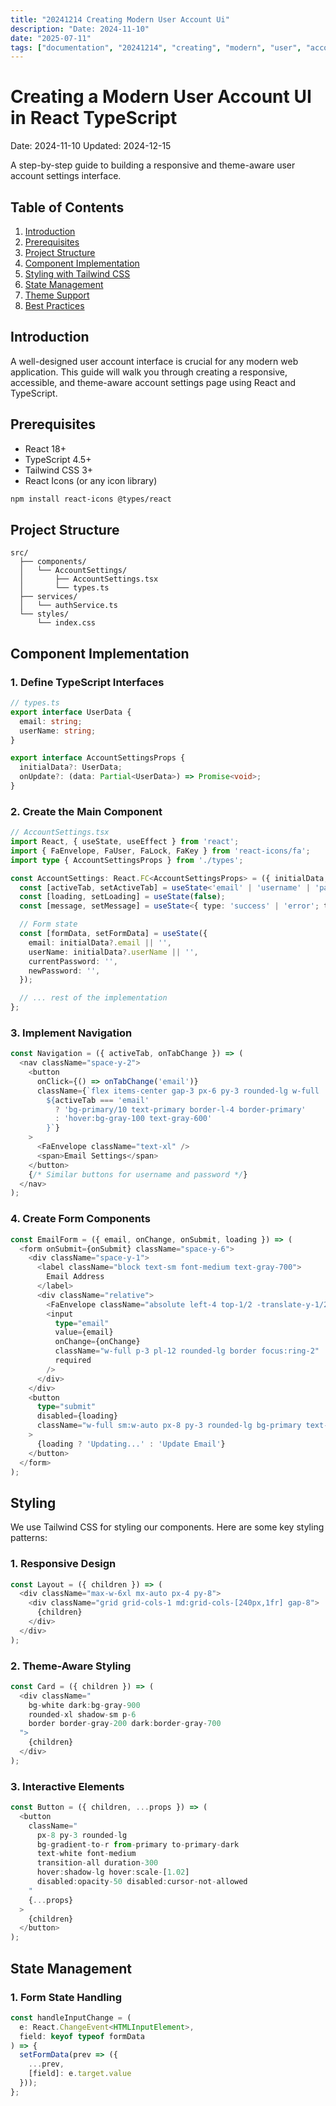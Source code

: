 ```yaml
---
title: "20241214 Creating Modern User Account Ui"
description: "Date: 2024-11-10"
date: "2025-07-11"
tags: ["documentation", "20241214", "creating", "modern", "user", "account", "react", "typescript", "component", "guide"]
---
```


# Creating a Modern User Account UI in React TypeScript

Date: 2024-11-10 
Updated: 2024-12-15

A step-by-step guide to building a responsive and theme-aware user account settings interface.

## Table of Contents
1. [Introduction](#introduction)
2. [Prerequisites](#prerequisites)
3. [Project Structure](#project-structure)
4. [Component Implementation](#component-implementation)
5. [Styling with Tailwind CSS](#styling)
6. [State Management](#state-management)
7. [Theme Support](#theme-support)
8. [Best Practices](#best-practices)

## Introduction

A well-designed user account interface is crucial for any modern web application. This guide will walk you through creating a responsive, accessible, and theme-aware account settings page using React and TypeScript.

## Prerequisites

- React 18+
- TypeScript 4.5+
- Tailwind CSS 3+
- React Icons (or any icon library)

```bash
npm install react-icons @types/react
```

## Project Structure

```plaintext
src/
  ├── components/
  │   └── AccountSettings/
  │       ├── AccountSettings.tsx
  │       └── types.ts
  ├── services/
  │   └── authService.ts
  └── styles/
      └── index.css
```

## Component Implementation

### 1. Define TypeScript Interfaces

```typescript
// types.ts
export interface UserData {
  email: string;
  userName: string;
}

export interface AccountSettingsProps {
  initialData?: UserData;
  onUpdate?: (data: Partial<UserData>) => Promise<void>;
}
```

### 2. Create the Main Component

```typescript
// AccountSettings.tsx
import React, { useState, useEffect } from 'react';
import { FaEnvelope, FaUser, FaLock, FaKey } from 'react-icons/fa';
import type { AccountSettingsProps } from './types';

const AccountSettings: React.FC<AccountSettingsProps> = ({ initialData, onUpdate }) => {
  const [activeTab, setActiveTab] = useState<'email' | 'username' | 'password'>('email');
  const [loading, setLoading] = useState(false);
  const [message, setMessage] = useState<{ type: 'success' | 'error'; text: string } | null>(null);

  // Form state
  const [formData, setFormData] = useState({
    email: initialData?.email || '',
    userName: initialData?.userName || '',
    currentPassword: '',
    newPassword: '',
  });

  // ... rest of the implementation
};
```

### 3. Implement Navigation

```typescript
const Navigation = ({ activeTab, onTabChange }) => (
  <nav className="space-y-2">
    <button 
      onClick={() => onTabChange('email')} 
      className={`flex items-center gap-3 px-6 py-3 rounded-lg w-full
        ${activeTab === 'email' 
          ? 'bg-primary/10 text-primary border-l-4 border-primary' 
          : 'hover:bg-gray-100 text-gray-600'
        }`}
    >
      <FaEnvelope className="text-xl" />
      <span>Email Settings</span>
    </button>
    {/* Similar buttons for username and password */}
  </nav>
);
```

### 4. Create Form Components

```typescript
const EmailForm = ({ email, onChange, onSubmit, loading }) => (
  <form onSubmit={onSubmit} className="space-y-6">
    <div className="space-y-1">
      <label className="block text-sm font-medium text-gray-700">
        Email Address
      </label>
      <div className="relative">
        <FaEnvelope className="absolute left-4 top-1/2 -translate-y-1/2 text-gray-400" />
        <input
          type="email"
          value={email}
          onChange={onChange}
          className="w-full p-3 pl-12 rounded-lg border focus:ring-2"
          required
        />
      </div>
    </div>
    <button 
      type="submit" 
      disabled={loading}
      className="w-full sm:w-auto px-8 py-3 rounded-lg bg-primary text-white"
    >
      {loading ? 'Updating...' : 'Update Email'}
    </button>
  </form>
);
```

## Styling

We use Tailwind CSS for styling our components. Here are some key styling patterns:

### 1. Responsive Design

```typescript
const Layout = ({ children }) => (
  <div className="max-w-6xl mx-auto px-4 py-8">
    <div className="grid grid-cols-1 md:grid-cols-[240px,1fr] gap-8">
      {children}
    </div>
  </div>
);
```

### 2. Theme-Aware Styling

```typescript
const Card = ({ children }) => (
  <div className="
    bg-white dark:bg-gray-900 
    rounded-xl shadow-sm p-6 
    border border-gray-200 dark:border-gray-700
  ">
    {children}
  </div>
);
```

### 3. Interactive Elements

```typescript
const Button = ({ children, ...props }) => (
  <button 
    className="
      px-8 py-3 rounded-lg
      bg-gradient-to-r from-primary to-primary-dark
      text-white font-medium
      transition-all duration-300
      hover:shadow-lg hover:scale-[1.02]
      disabled:opacity-50 disabled:cursor-not-allowed
    "
    {...props}
  >
    {children}
  </button>
);
```

## State Management

### 1. Form State Handling

```typescript
const handleInputChange = (
  e: React.ChangeEvent<HTMLInputElement>,
  field: keyof typeof formData
) => {
  setFormData(prev => ({
    ...prev,
    [field]: e.target.value
  }));
};
```
